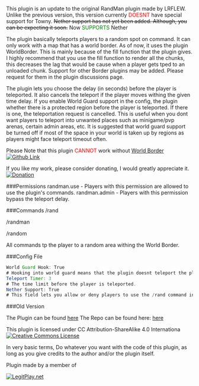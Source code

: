 This plugin is an update to the original RandMan plugin made by LRFLEW. Unlike the previous version, this version currently <span style="color:red">DOESNT</span> have special support for Towny. ~~Nether support has not yet been added. Although, you can be expecting it soon.~~ Now <span style="color:green">SUPPORTS</span> Nether

The plugin basically teleports players to a random spot on command. It can only work with a map that has a world border. As of now, it uses the plugin WorldBorder. This is mainly because of the fill function that the plugin gives. I highly recommend that you use the fill function to render all the chunks, this decreases the lag that would be cause when a player gets tped to an unloaded chunk. Support for other Border plugins may be added. Please request for them in the plugin discussions page.

The plugin lets you choose the delay (in seconds) before the player is teleported. It also cancels the teleport if the player moves withing the given time delay.
If you enable World Guard support in the config, the plugin whether there is a protected region before the player is teleported. If there is one, the teleportation request is cancelled. This is useful when you dont want players to teleport into unwanted places such as minigame/pvp arenas, certain admin areas, etc. It is suggested that world guard support be turned off if most of the space in your world is taken up by regions as players might face teleport timeout often.

Please Note that this plugin <span style="color:red">CANNOT</span> work without [World Border](http://dev.bukkit.org/bukkit-plugins/worldborder/) [![Github Link](http://legitplay.net/plugins/Downloads/Images/github.jpg)](https://github.com/Brettflan/WorldBorder)

If you like my work, please consider donating, I would greatly appreciate it. [![Donation](https://www.paypalobjects.com/en_US/i/btn/btn_donate_LG.gif)](https://www.paypal.com/cgi-bin/webscr?cmd=_donations&business=vik1395lp%40gmail%2ecom&lc=US&item_name=Spigot%20Plugins&item_number=LegitPlay%2enet%20Plugin%20Dev&no_note=0&currency_code=USD&bn=PP%2dDonationsBF%3abtn_donateCC_LG%2egif%3aNonHostedGuest) 

###Permissions
randman.use - Players with this permission are allowed to use the plugin's commands.
randman.admin - Players with this permission bypass the teleport delay.

###Commands
/rand

/randman

/random

All commands tp the player to a random area withing the World Border.

###Config File
```java
World Guard Hook: True
# Hooking into world guard means that the plugin doesnt teleport the player into a world guard region. Disable this if most of the map is occupied by regions as it will time out alot. Type true to hook into WorldGuard.
Teleport Timer: 3
# The time limit before the player is teleported.
Nether Support: True
# This field lets you allow or deny players to use the /rand command in the nether. Type True to allow Nether Support.
```

###Old Version

The Plugin can be found [here](http://ci.vik1395.me/job/RandMan/) 
The Repo can be found here: [here](https://github.com/LRFLEW/RandMan) 

This plugin is licensed under CC Attribution-ShareAlike 4.0 Internationa
[![Creative Commons License](http://i.creativecommons.org/l/by-nc-nd/3.0/88x31.png)](http://creativecommons.org/licenses/by-sa/4.0/deed.en_US)

In very basic terms, Do whatever you want with the code of this plugin, as long as you give credits to the author and/or the plugin itself.

Plugin made by a member of

[![LegitPlay.net](http://legitplay.net/images/logo.gif)](http://legitplay.net/)
